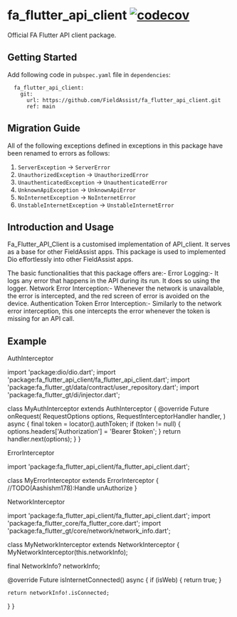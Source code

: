 # fa_flutter_api_client [![codecov](https://codecov.io/gh/FieldAssist/fa_flutter_firebase/branch/main/graph/badge.svg?token=DUR835BOVX)](https://codecov.io/gh/FieldAssist/fa_flutter_firebase)

Official FA Flutter API client package.

## Getting Started

Add following code in `pubspec.yaml` file in `dependencies`:

```
  fa_flutter_api_client:
    git:
      url: https://github.com/FieldAssist/fa_flutter_api_client.git
      ref: main
```

## Migration Guide

All of the following exceptions defined in exceptions in this package have been renamed to errors as follows:

1. `ServerException` -> `ServerError`
2. `UnauthorizedException` -> `UnauthorizedError`
3. `UnauthenticatedException` -> `UnauthenticatedError`
4. `UnknownApiException` -> `UnknownApiError`
5. `NoInternetException` -> `NoInternetError`
6. `UnstableInternetException` -> `UnstableInternetError`

## Introduction and Usage

Fa_Flutter_API_Client is a customised implementation of API_client. It serves as a base for other FieldAssist apps.
This package is used to implemented Dio effortlessly into other FieldAssist apps.

The basic functionalities that this package offers are:-
Error Logging:- It logs any error that happens in the API during its run. It does so using the logger.
Network Error Interception:- Whenever the network is unavailable, the error is intercepted, and the red screen of error is avoided on the device.
Authentication Token Error Interception:- Similarly to the network error interception, this one intercepts the error whenever the token is missing for an API call.

## Example

AuthInterceptor

import 'package:dio/dio.dart';
import 'package:fa_flutter_api_client/fa_flutter_api_client.dart';
import 'package:fa_flutter_gt/data/contract/user_repository.dart';
import 'package:fa_flutter_gt/di/injector.dart';

class MyAuthInterceptor extends AuthInterceptor {
  @override
  Future onRequest(
    RequestOptions options,
    RequestInterceptorHandler handler,
  ) async {
    final token = locator<UserRepository>().authToken;
    if (token != null) {
      options.headers['Authorization'] = 'Bearer $token';
    }
    return handler.next(options);
  }
}

ErrorInterceptor

import 'package:fa_flutter_api_client/fa_flutter_api_client.dart';

class MyErrorInterceptor extends ErrorInterceptor {
  //TODO(Aashishm178):Handle unAuthorize
}

NetworkInterceptor

import 'package:fa_flutter_api_client/fa_flutter_api_client.dart';
import 'package:fa_flutter_core/fa_flutter_core.dart';
import 'package:fa_flutter_gt/core/network/network_info.dart';

class MyNetworkInterceptor extends NetworkInterceptor {
  MyNetworkInterceptor(this.networkInfo);

  final NetworkInfo? networkInfo;

  @override
  Future<bool> isInternetConnected() async {
    if (isWeb) {
      return true;
    }

    return networkInfo!.isConnected;
  }
}